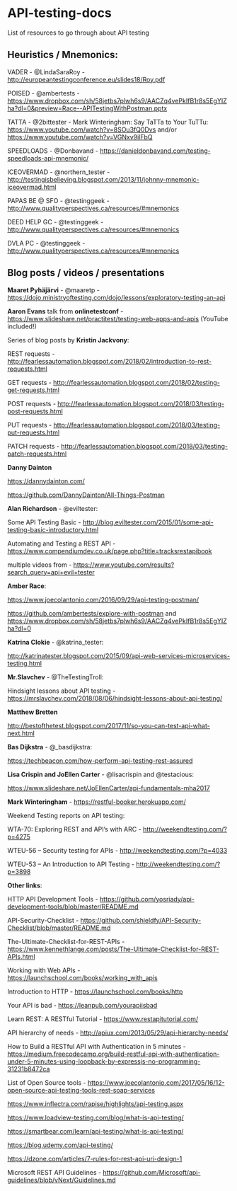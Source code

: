# API-testing-docs
List of resources to go through about API testing


## Heuristics / Mnemonics:
VADER - @LindaSaraRoy - http://europeantestingconference.eu/slides18/Roy.pdf

POISED - @ambertests - https://www.dropbox.com/sh/58jetbs7plwh6s9/AACZq4vePkIfB1r8s5EgYIZha?dl=0&preview=Race--APITestingWithPostman.pptx

TATTA - @2bittester - Mark Winteringham: Say TaTTa to Your TuTTu: https://www.youtube.com/watch?v=8SOu3fQ0Dvs and/or https://www.youtube.com/watch?v=VGNxv9ilFbQ


SPEEDLOADS - @Donbavand - https://danieldonbavand.com/testing-speedloads-api-mnemonic/

ICEOVERMAD - @northern_tester - http://testingisbelieving.blogspot.com/2013/11/johnny-mnemonic-iceovermad.html

PAPAS BE @ SFO - @testinggeek - http://www.qualityperspectives.ca/resources/#mnemonics

DEED HELP GC - @testinggeek - http://www.qualityperspectives.ca/resources/#mnemonics

DVLA PC - @testinggeek - http://www.qualityperspectives.ca/resources/#mnemonics

## Blog posts / videos / presentations

**Maaret Pyhäjärvi** - @maaretp - https://dojo.ministryoftesting.com/dojo/lessons/exploratory-testing-an-api


**Aaron Evans** talk from **onlinetestconf** - https://www.slideshare.net/practitest/testing-web-apps-and-apis (YouTube included!)


Series of blog posts by **Kristin Jackvony**:

REST requests - http://fearlessautomation.blogspot.com/2018/02/introduction-to-rest-requests.html

GET requests - http://fearlessautomation.blogspot.com/2018/02/testing-get-requests.html

POST requests - http://fearlessautomation.blogspot.com/2018/03/testing-post-requests.html

PUT requests - http://fearlessautomation.blogspot.com/2018/03/testing-put-requests.html

PATCH requests - http://fearlessautomation.blogspot.com/2018/03/testing-patch-requests.html


**Danny Dainton**

https://dannydainton.com/

https://github.com/DannyDainton/All-Things-Postman


**Alan Richardson** - @eviltester:

Some API Testing Basic - http://blog.eviltester.com/2015/01/some-api-testing-basic-introductory.html

Automating and Testing a REST API - https://www.compendiumdev.co.uk/page.php?title=tracksrestapibook

multiple videos from - https://www.youtube.com/results?search_query=api+evil+tester


**Amber Race**:

https://www.joecolantonio.com/2016/09/29/api-testing-postman/

https://github.com/ambertests/explore-with-postman and https://www.dropbox.com/sh/58jetbs7plwh6s9/AACZq4vePkIfB1r8s5EgYIZha?dl=0


**Katrina Clokie** - @katrina_tester:

http://katrinatester.blogspot.com/2015/09/api-web-services-microservices-testing.html

**Mr.Slavchev** - @TheTestingTroll:

Hindsight lessons about API testing - https://mrslavchev.com/2018/08/06/hindsight-lessons-about-api-testing/


**Matthew Bretten**

http://bestofthetest.blogspot.com/2017/11/so-you-can-test-api-what-next.html


**Bas Dijkstra** - @_basdijkstra: 

https://techbeacon.com/how-perform-api-testing-rest-assured


**Lisa Crispin and JoEllen Carter** - @lisacrispin and @testacious:

https://www.slideshare.net/JoEllenCarter/api-fundamentals-mha2017


**Mark Winteringham** - https://restful-booker.herokuapp.com/


Weekend Testing reports on API testing:

WTA-70: Exploring REST and API’s with ARC - http://weekendtesting.com/?p=4275

WTEU-56 – Security testing for APIs - http://weekendtesting.com/?p=4033

WTEU-53 – An Introduction to API Testing - http://weekendtesting.com/?p=3898


**Other links**:

HTTP API Development Tools - https://github.com/yosriady/api-development-tools/blob/master/README.md

API-Security-Checklist - https://github.com/shieldfy/API-Security-Checklist/blob/master/README.md

The-Ultimate-Checklist-for-REST-APIs - https://www.kennethlange.com/posts/The-Ultimate-Checklist-for-REST-APIs.html

Working with Web APIs - https://launchschool.com/books/working_with_apis

Introduction to HTTP - https://launchschool.com/books/http

Your API is bad - https://leanpub.com/yourapiisbad

Learn REST: A RESTful Tutorial - https://www.restapitutorial.com/

API hierarchy of needs - http://apiux.com/2013/05/29/api-hierarchy-needs/

How to Build a RESTful API with Authentication in 5 minutes - https://medium.freecodecamp.org/build-restful-api-with-authentication-under-5-minutes-using-loopback-by-expressjs-no-programming-31231b8472ca

List of Open Source tools - https://www.joecolantonio.com/2017/05/16/12-open-source-api-testing-tools-rest-soap-services

https://www.inflectra.com/rapise/highlights/api-testing.aspx

https://www.loadview-testing.com/blog/what-is-api-testing/

https://smartbear.com/learn/api-testing/what-is-api-testing/

https://blog.udemy.com/api-testing/

https://dzone.com/articles/7-rules-for-rest-api-uri-design-1

Microsoft REST API Guidelines - https://github.com/Microsoft/api-guidelines/blob/vNext/Guidelines.md
